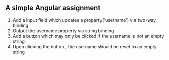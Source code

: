 ## A simple Angular assignment

<ol>
<li>Add a input field which updates a property('username') via two-way binding</li>
<li>Output the username property via string binding</li>
<li>Add a button which may only be clicked if the username is not an empty string</li>
<li>Upon clicking the button , the username should be reset to an empty string</li>
</ol>
